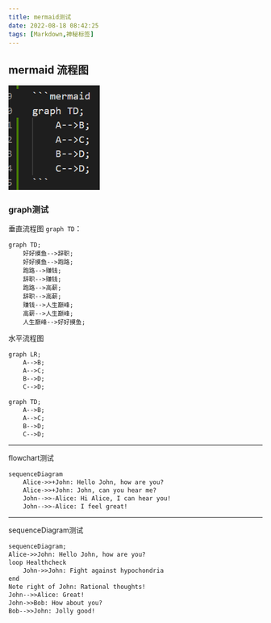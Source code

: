 ```yaml
---
title: mermaid测试
date: 2022-08-18 08:42:25
tags: [Markdown,神秘标签]
---
```


## mermaid 流程图

![写法不同](2022-08-18-mermaid测试/2022-08-18-10-05-35.png)

### graph测试

垂直流程图 `graph TD`：

```mermaid
graph TD;
    好好摸鱼-->辞职;
    好好摸鱼-->跑路;
    跑路-->赚钱;
    辞职-->赚钱;
    跑路-->高薪;
    辞职-->高薪;
    赚钱-->人生巅峰;
    高薪-->人生巅峰;        
    人生巅峰-->好好摸鱼;
```

水平流程图

```mermaid
graph LR;
    A-->B;
    A-->C;
    B-->D;
    C-->D;
```

```mermaid
graph TD;
    A-->B;
    A-->C;
    B-->D;
    C-->D;
```

---

flowchart测试

```mermaid
sequenceDiagram
    Alice->>+John: Hello John, how are you?
    Alice->>+John: John, can you hear me?
    John-->>-Alice: Hi Alice, I can hear you!
    John-->>-Alice: I feel great!
```

---

sequenceDiagram测试

```mermaid
sequenceDiagram;
Alice->>John: Hello John, how are you?
loop Healthcheck
    John->>John: Fight against hypochondria
end
Note right of John: Rational thoughts!
John-->>Alice: Great!
John->>Bob: How about you?
Bob-->>John: Jolly good!
```
